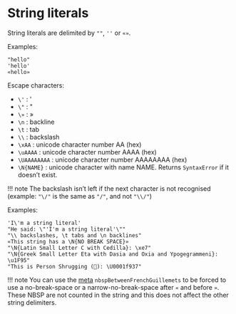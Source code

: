 # String literals

String literals are delimited by `""`, `''` or `«»`.

Examples:
```nougaro
"hello"
'hello'
«hello»
```

Escape characters:

* `\'`         :  '
* `\"`         :  "
* `\»`         :  »
* `\n`         :  backline
* `\t`         :  tab
* `\\`         :  backslash
* `\xAA`       :  unicode character number AA (hex)
* `\uAAAA`     :  unicode character number AAAA (hex)
* `\UAAAAAAAA` :  unicode character number AAAAAAAA (hex)
* `\N{NAME}`   :  unicode character with name NAME. Returns `SyntaxError` if it doesn’t exist.

!!! note
    The backslash isn’t left if the next character is not recognised (example: `"\/"` is the same as `"/"`, and not `"\\/"`)

Examples:
```nougaro
'I\'m a string literal'
"He said: \"'I'm a string literal'\""
"\\ backslashes, \t tabs and \n backlines"
«This string has a \N{NO BREAK SPACE}»
"\N{Latin Small Letter C with Cedilla}: \xe7"
"\N{Greek Small Letter Eta with Dasia and Oxia and Ypogegrammeni}: \u1F95"
"This is Person Shrugging (🤷): \U0001f937"
```

!!! note
    You can use the [meta](15metas.md) `nbspBetweenFrenchGuillemets` to be forced to use a no-break-space or a narrow-no-break-space after `«` and before `»`. These NBSP are not counted in the string and this does not affect the other string delimiters.
